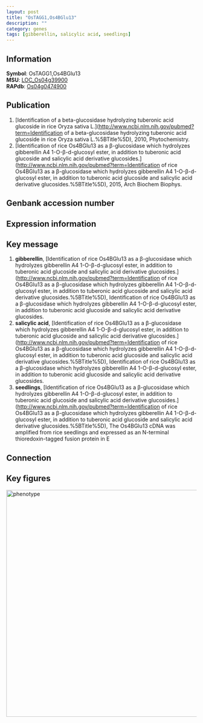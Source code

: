 ```yaml
---
layout: post
title: "OsTAGG1,Os4BGlu13"
description: ""
category: genes
tags: [gibberellin, salicylic acid, seedlings]
---
```


## Information
__Symbol__: OsTAGG1,Os4BGlu13  
__MSU__: [LOC_Os04g39900](http://rice.plantbiology.msu.edu/cgi-bin/ORF_infopage.cgi?orf=LOC_Os04g39900)  
__RAPdb__: [Os04g0474900](http://rapdb.dna.affrc.go.jp/viewer/gbrowse_details/irgsp1?name=Os04g0474900)  

## Publication
1. [Identification of a beta-glucosidase hydrolyzing tuberonic acid glucoside in rice Oryza sativa L.](http://www.ncbi.nlm.nih.gov/pubmed?term=Identification of a beta-glucosidase hydrolyzing tuberonic acid glucoside in rice Oryza sativa L.%5BTitle%5D), 2010, Phytochemistry.
2. [Identification of rice Os4BGlu13 as a β-glucosidase which hydrolyzes gibberellin A4 1-O-β-d-glucosyl ester, in addition to tuberonic acid glucoside and salicylic acid derivative glucosides.](http://www.ncbi.nlm.nih.gov/pubmed?term=Identification of rice Os4BGlu13 as a β-glucosidase which hydrolyzes gibberellin A4 1-O-β-d-glucosyl ester, in addition to tuberonic acid glucoside and salicylic acid derivative glucosides.%5BTitle%5D), 2015, Arch Biochem Biophys.

## Genbank accession number

## Expression information

## Key message
1. __gibberellin__, [Identification of rice Os4BGlu13 as a β-glucosidase which hydrolyzes gibberellin A4 1-O-β-d-glucosyl ester, in addition to tuberonic acid glucoside and salicylic acid derivative glucosides.](http://www.ncbi.nlm.nih.gov/pubmed?term=Identification of rice Os4BGlu13 as a β-glucosidase which hydrolyzes gibberellin A4 1-O-β-d-glucosyl ester, in addition to tuberonic acid glucoside and salicylic acid derivative glucosides.%5BTitle%5D), Identification of rice Os4BGlu13 as a β-glucosidase which hydrolyzes gibberellin A4 1-O-β-d-glucosyl ester, in addition to tuberonic acid glucoside and salicylic acid derivative glucosides.
2. __salicylic acid__, [Identification of rice Os4BGlu13 as a β-glucosidase which hydrolyzes gibberellin A4 1-O-β-d-glucosyl ester, in addition to tuberonic acid glucoside and salicylic acid derivative glucosides.](http://www.ncbi.nlm.nih.gov/pubmed?term=Identification of rice Os4BGlu13 as a β-glucosidase which hydrolyzes gibberellin A4 1-O-β-d-glucosyl ester, in addition to tuberonic acid glucoside and salicylic acid derivative glucosides.%5BTitle%5D), Identification of rice Os4BGlu13 as a β-glucosidase which hydrolyzes gibberellin A4 1-O-β-d-glucosyl ester, in addition to tuberonic acid glucoside and salicylic acid derivative glucosides.
3. __seedlings__, [Identification of rice Os4BGlu13 as a β-glucosidase which hydrolyzes gibberellin A4 1-O-β-d-glucosyl ester, in addition to tuberonic acid glucoside and salicylic acid derivative glucosides.](http://www.ncbi.nlm.nih.gov/pubmed?term=Identification of rice Os4BGlu13 as a β-glucosidase which hydrolyzes gibberellin A4 1-O-β-d-glucosyl ester, in addition to tuberonic acid glucoside and salicylic acid derivative glucosides.%5BTitle%5D),  The Os4BGlu13 cDNA was amplified from rice seedlings and expressed as an N-terminal thioredoxin-tagged fusion protein in E

## Connection

## Key figures
<img src="http://ricencode.github.io/images/OsTAGG1.pheno.png" alt="phenotype"  style="width: 600px;"/>



